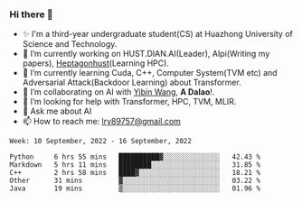 ### Hi there 👋

<!--
**LRY89757/LRY89757** is a ✨ _special_ ✨ repository because its `README.md` (this file) appears on your GitHub profile.
-->
<!-- Here are some ideas to get you started: -->

- ✨ I'm a third-year undergraduate student(CS) at Huazhong University of Science and Technology.
- 🔭 I’m currently working on HUST.DIAN.AI(Leader), AIpi(Writing my papers), [Heptagonhust](https://github.com/heptagonhust)(Learning HPC).
- 🌱 I’m currently learning Cuda, C++, Computer System(TVM etc) and Adversarial Attack(Backdoor Learning) about Transformer.
- 👯 I’m collaborating on AI with [Yibin Wang](https://github.com/flyleeee), **A Dalao**!.
- 🤔 I’m looking for help with Transformer, HPC, TVM, MLIR.
- 💬 Ask me about AI
- 📫 How to reach me: lry89757@gmail.com
<!-- - 😄 Pronouns: ... -->
<!-- - ⚡ Fun fact: ... -->

<!-- [![Anurag's github stats](https://github-readme-stats.vercel.app/api?username=LRY89757)](https://github.com/anuraghazra/github-readme-stats) -->

<!-- 📕 &nbsp;**Latest Blog Posts**(Long time no update...) -->
<!-- BLOG-POST-LIST:START -->
<!-- - [mmdet && project of fenghuo](https://lry89757.github.io/2021/11/09/mmdet-project-of-fenghuo/)
- [Code Trace of MMDETECTION](https://lry89757.github.io/2021/10/16/code-trace-of-mmdetection/)
- [Road Crack of exploration](https://lry89757.github.io/2021/10/04/lu-mian-lie-feng-shu-ju-ji-diao-yan/)
- [Self Attention Is All My Need](https://lry89757.github.io/2021/10/13/self-attention-is-all-my-need/) -->
<!-- - [God Mode in browsers: document.designMode = "on"](https://dev.to/gautamkrishnar/god-mode-in-browsers-document-designmode-on-2pmo) -->
<!-- BLOG-POST-LIST:END -->

<!-- My idea coding state： -->
<!-- ![image](https://user-images.githubusercontent.com/77330637/171345862-d7393b9a-e2b2-4c85-bd42-13389626d384.png) -->
<!-- ![image](https://user-images.githubusercontent.com/77330637/163973410-badc6966-d278-4323-9a53-8cd451b1017b.png) -->
<!-- ![image](https://user-images.githubusercontent.com/77330637/165716037-78784376-54b6-4681-84c5-c904dbb9b88a.png) -->
<!-- ![image](https://user-images.githubusercontent.com/77330637/164719279-7764430c-7894-4e6e-bd99-542a1ceb7f5c.png) -->
<!-- ![image](https://user-images.githubusercontent.com/77330637/164245602-1648badd-82c5-4075-9b56-e67e85489e32.png) -->
<!-- ![image](https://user-images.githubusercontent.com/77330637/166138717-47ac30df-b368-4547-a76b-be00ff622f3e.png) -->
<!-- ![image](https://user-images.githubusercontent.com/77330637/164354052-af7a67b2-1f2f-455e-a643-5b21b17a40e0.png) -->
<!-- ![image](https://user-images.githubusercontent.com/77330637/172780354-3858ffca-c3b5-4966-ba8e-4647b4e9d00b.png) -->
<!-- <img width="1010" alt="image" src="https://user-images.githubusercontent.com/77330637/165522213-55701801-69f1-43c6-a412-e0578feeb5d4.png"> -->
<!-- ![image](https://user-images.githubusercontent.com/77330637/190435247-be097629-fed1-4fb2-b77e-12a836650b0f.png) -->

<!-- ![image](https://user-images.githubusercontent.com/77330637/190435679-b30ff26e-4432-4026-8805-ba1dd9c0a07b.png) -->

<!-- ![image](https://user-images.githubusercontent.com/77330637/190435768-b896856e-20ab-4103-82b0-7a9dc74a6ad3.png) -->

<!-- ![image](https://user-images.githubusercontent.com/77330637/190435913-4e58e20a-e078-4285-924d-e36dcd87ecbf.png) -->

<!-- ![image](https://user-images.githubusercontent.com/77330637/190439162-878d0e2e-46c6-4fbd-91bd-2bf6f3d31d33.png) -->

<!-- ![image](https://user-images.githubusercontent.com/77330637/190843806-c1e7e50f-18a8-487d-9f4e-6a0dbb72aaf6.png) -->

<!-- ![image](https://user-images.githubusercontent.com/77330637/190861860-cb380358-02b2-412d-9314-2bd53e04c249.png) -->




<!--ncnn新版本发布，亮点自寻QAQ👏：![image](https://user-images.githubusercontent.com/77330637/176847154-83e7f727-c406-4f81-aaee-6a049edd0f76.png)-->



<!--START_SECTION:waka-->
```text
Week: 10 September, 2022 - 16 September, 2022

Python     6 hrs 55 mins   ██████████▓░░░░░░░░░░░░░░   42.43 % 
Markdown   5 hrs 11 mins   ████████░░░░░░░░░░░░░░░░░   31.85 % 
C++        2 hrs 58 mins   ████▓░░░░░░░░░░░░░░░░░░░░   18.21 % 
Other      31 mins         ▓░░░░░░░░░░░░░░░░░░░░░░░░   03.22 % 
Java       19 mins         ▒░░░░░░░░░░░░░░░░░░░░░░░░   01.96 % 
```
<!--END_SECTION:waka-->

